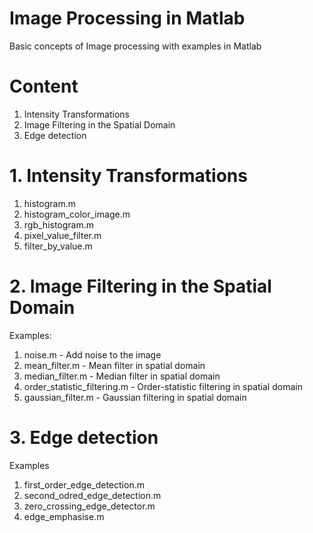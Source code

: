 # Image Processing in Matlab
Basic concepts of Image processing with examples in Matlab

# Content
1. Intensity Transformations
2. Image Filtering in the Spatial Domain
3. Edge detection

# 1. Intensity Transformations

1. histogram.m
2. histogram_color_image.m
3. rgb_histogram.m 
4. pixel_value_filter.m 
5. filter_by_value.m

# 2. Image Filtering in the Spatial Domain

Examples:
1. noise.m - Add noise to the image
2. mean_filter.m - Mean filter in spatial domain
3. median_filter.m - Median filter in spatial domain
4. order_statistic_filtering.m - Order-statistic filtering in spatial domain
5. gaussian_filter.m - Gaussian filtering in spatial domain

# 3. Edge detection

Examples
1. first_order_edge_detection.m
2. second_odred_edge_detection.m
3. zero_crossing_edge_detector.m
4. edge_emphasise.m